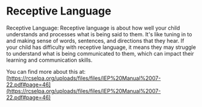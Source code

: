# Receptive Language
Receptive Language: Receptive language is about how well your child understands and processes what is being said to them. It's like tuning in to and making sense of words, sentences, and directions that they hear. If your child has difficulty with receptive language, it means they may struggle to understand what is being communicated to them, which can impact their learning and communication skills.

You can find more about this at: [https://rcselpa.org/uploads/files/files/IEP%20Manual%2007-22.pdf#page=46](https://rcselpa.org/uploads/files/files/IEP%20Manual%2007-22.pdf#page=46)

